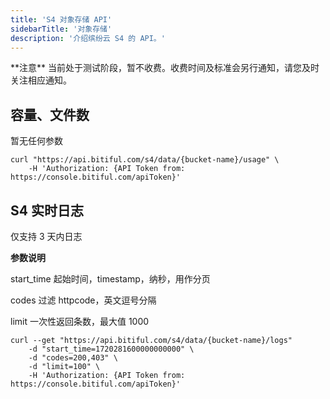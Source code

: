 ```yaml
---
title: 'S4 对象存储 API'
sidebarTitle: '对象存储'
description: '介绍缤纷云 S4 的 API。'
---
```


<Warning>
**注意**
当前处于测试阶段，暂不收费。收费时间及标准会另行通知，请您及时关注相应通知。
</Warning>

## 容量、文件数
暂无任何参数

```shell
curl "https://api.bitiful.com/s4/data/{bucket-name}/usage" \
    -H 'Authorization: {API Token from: https://console.bitiful.com/apiToken}'
```

## S4 实时日志
仅支持 3 天内日志

<Tip>

**参数说明**

start_time   起始时间，timestamp，纳秒，用作分页

codes        过滤 httpcode，英文逗号分隔

limit        一次性返回条数，最大值 1000

</Tip>

```shell
curl --get "https://api.bitiful.com/s4/data/{bucket-name}/logs"
    -d "start_time=1720281600000000000" \
    -d "codes=200,403" \
    -d "limit=100" \
    -H 'Authorization: {API Token from: https://console.bitiful.com/apiToken}'
```